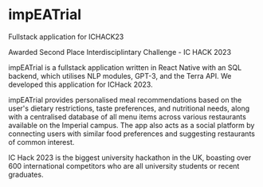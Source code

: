 # impEATrial
Fullstack application for ICHACK23

Awarded Second Place Interdisciplintary Challenge - IC HACK 2023

impEATrial is a fullstack application written in React Native with an SQL backend, which utilises NLP modules, GPT-3, and the Terra API. We developed this application for ICHack 2023.

impEATrial provides personalised meal recommendations based on the user's dietary restrictions, taste preferences, and nutritional needs, along with a centralised database of all menu items across various restaurants available on the Imperial campus. The app also acts as a social platform by connecting users with similar food preferences and suggesting restaurants of common interest.

IC Hack 2023 is the biggest university hackathon in the UK, boasting over 600 international competitors who are all university students or recent graduates.
